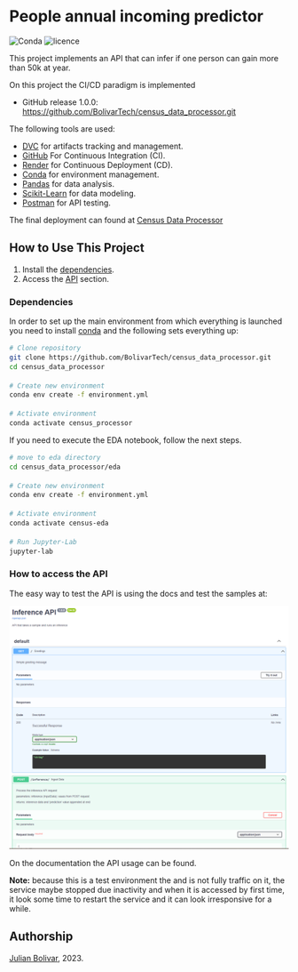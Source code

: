 # People annual incoming predictor

![Conda](https://img.shields.io/conda/pn/conda-forge/python)
![licence](https://img.shields.io/badge/language-Python-brightgreen.svg?style=flat-square)

This project implements an API that can infer if one person can gain more than 50k at year.

On this project the CI/CD paradigm is implemented

- GitHub release 1.0.0: <https://github.com/BolivarTech/census_data_processor.git>

The following tools are used:

- [DVC](https://dvc.org) for artifacts tracking and management.
- [GitHub](https://github.com/BolivarTech/census_data_processor) For Continuous Integration (CI).
- [Render](https://www.render.com/) for Continuous Deployment (CD).
- [Conda](https://docs.conda.io/en/latest/) for environment management.
- [Pandas](https://pandas.pydata.org) for data analysis.
- [Scikit-Learn](https://scikit-learn.org/stable/) for data modeling.
- [Postman](https://https://www.postman.com/) for API testing.

The final deployment can found at [Census Data Processor](https://census-data-processor.onrender.com)

## How to Use This Project

1. Install the [dependencies](#dependencies).
2. Access the [API](#how-to-access-the-api) section.

### Dependencies

In order to set up the main environment from which everything is launched you need to install [conda](https://docs.conda.io/en/latest/) and the following sets everything up:

```bash
# Clone repository
git clone https://github.com/BolivarTech/census_data_processor.git
cd census_data_processor

# Create new environment
conda env create -f environment.yml

# Activate environment
conda activate census_processor
```

If you need to execute the EDA notebook, follow the next steps.

```bash
# move to eda directory
cd census_data_processor/eda

# Create new environment
conda env create -f environment.yml

# Activate environment
conda activate census-eda

# Run Jupyter-Lab
jupyter-lab
```

### How to access the API

The easy way to test the API is using the docs and test the samples at:

[![Online Documentation](screenshots/example.png)](https://census-data-processor.onrender.com/docs)


On the documentation the API usage can be found.

**Note:** because this is a test environment the and is not fully traffic on it, the
service maybe stopped due inactivity and when it is accessed by first time, it look
some time to restart the service and it can look irresponsive for a while.

## Authorship

[Julian Bolivar](https://www.linkedin.com/in/jbolivarg), 2023.  
